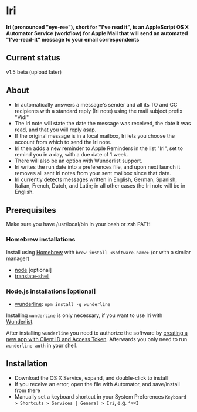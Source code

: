 # Iri
**Iri (pronounced "eye-ree"), short for "I've read it", is an AppleScript OS X Automator Service (workflow) for Apple Mail that will send an automated "I've-read-it" message to your email correspondents**

## Current status
v1.5 beta (upload later)

## About
* Iri automatically answers a message's sender and all its TO and CC recipients with a standard reply (Iri note) using the mail subject prefix "Vidi"
* The Iri note will state the date the message was received, the date it was read, and that you will reply asap.
* If the original message is in a local mailbox, Iri lets you choose the account from which to send the Iri note.
* Iri then adds a new reminder to Apple Reminders in the list "Iri", set to remind you in a day, with a due date of 1 week.
* There will also be an option with Wunderlist support.
* Iri writes the run date into a preferences file, and upon next launch it removes all sent Iri notes from your sent mailbox since that date.
* Iri currently detects messages written in English, German, Spanish, Italian, French, Dutch, and Latin; in all other cases the Iri note will be in English.

## Prerequisites
Make sure you have /usr/local/bin in your bash or zsh PATH

### Homebrew installations
Install using [Homebrew](http://brew.sh) with `brew install <software-name>` (or with a similar manager) 
* [node](https://nodejs.org) [optional]
* [translate-shell](https://github.com/soimort/translate-shell)

### Node.js installations [optional]
* [wunderline](https://github.com/wayneashleyberry/wunderline): `npm install -g wunderline`

Installing `wunderline` is only necessary, if you want to use Iri with [Wunderlist](https://www.wunderlist.com).

After installing `wunderline` you need to authorize the software by [creating a new app with Client ID and Access Token](https://developer.wunderlist.com/apps/new). Afterwards you only need to run `wunderline auth` in your shell.

## Installation
* Download the OS X Service, expand, and double-click to install
* If you receive an error, open the file with Automator, and save/install from there
* Manually set a keyboard shortcut in your System Preferences `Keyboard > Shortcuts > Services | General > Iri`, e.g. `⌃⌥⌘I`
